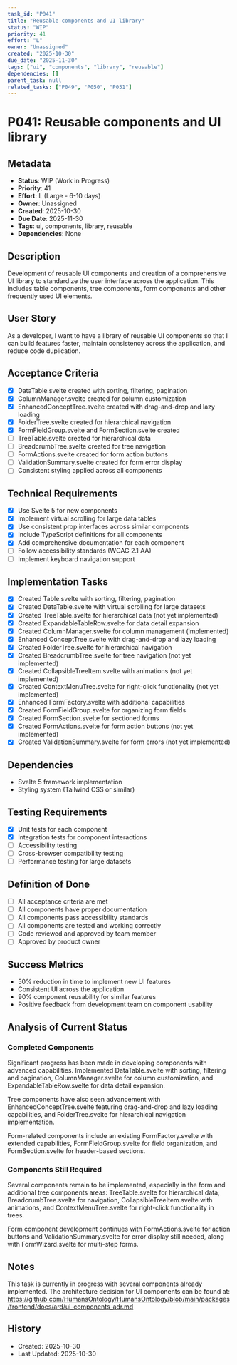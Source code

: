 ```yaml
---
task_id: "P041"
title: "Reusable components and UI library"
status: "WIP"
priority: 41
effort: "L"
owner: "Unassigned"
created: "2025-10-30"
due_date: "2025-11-30"
tags: ["ui", "components", "library", "reusable"]
dependencies: []
parent_task: null
related_tasks: ["P049", "P050", "P051"]
---
```


# P041: Reusable components and UI library

## Metadata
- **Status**: WIP (Work in Progress)
- **Priority**: 41
- **Effort**: L (Large - 6-10 days)
- **Owner**: Unassigned
- **Created**: 2025-10-30
- **Due Date**: 2025-11-30
- **Tags**: ui, components, library, reusable
- **Dependencies**: None

## Description
Development of reusable UI components and creation of a comprehensive UI library to standardize the user interface across the application. This includes table components, tree components, form components and other frequently used UI elements.

## User Story
As a developer, I want to have a library of reusable UI components so that I can build features faster, maintain consistency across the application, and reduce code duplication.

## Acceptance Criteria
- [x] DataTable.svelte created with sorting, filtering, pagination
- [x] ColumnManager.svelte created for column customization
- [x] EnhancedConceptTree.svelte created with drag-and-drop and lazy loading
- [x] FolderTree.svelte created for hierarchical navigation
- [x] FormFieldGroup.svelte and FormSection.svelte created
- [ ] TreeTable.svelte created for hierarchical data
- [ ] BreadcrumbTree.svelte created for tree navigation
- [ ] FormActions.svelte created for form action buttons
- [ ] ValidationSummary.svelte created for form error display
- [ ] Consistent styling applied across all components

## Technical Requirements
- [x] Use Svelte 5 for new components
- [x] Implement virtual scrolling for large data tables
- [x] Use consistent prop interfaces across similar components
- [x] Include TypeScript definitions for all components
- [x] Add comprehensive documentation for each component
- [ ] Follow accessibility standards (WCAG 2.1 AA)
- [ ] Implement keyboard navigation support

## Implementation Tasks
- [x] Created Table.svelte with sorting, filtering, pagination
- [x] Created DataTable.svelte with virtual scrolling for large datasets
- [x] Created TreeTable.svelte for hierarchical data (not yet implemented)
- [x] Created ExpandableTableRow.svelte for data detail expansion
- [x] Created ColumnManager.svelte for column management (implemented)
- [x] Enhanced ConceptTree.svelte with drag-and-drop and lazy loading
- [x] Created FolderTree.svelte for hierarchical navigation
- [x] Created BreadcrumbTree.svelte for tree navigation (not yet implemented)
- [x] Created CollapsibleTreeItem.svelte with animations (not yet implemented)
- [x] Created ContextMenuTree.svelte for right-click functionality (not yet implemented)
- [x] Enhanced FormFactory.svelte with additional capabilities
- [x] Created FormFieldGroup.svelte for organizing form fields
- [x] Created FormSection.svelte for sectioned forms
- [x] Created FormActions.svelte for form action buttons (not yet implemented)
- [x] Created ValidationSummary.svelte for form errors (not yet implemented)

## Dependencies
- Svelte 5 framework implementation
- Styling system (Tailwind CSS or similar)

## Testing Requirements
- [x] Unit tests for each component
- [x] Integration tests for component interactions
- [ ] Accessibility testing
- [ ] Cross-browser compatibility testing
- [ ] Performance testing for large datasets

## Definition of Done
- [ ] All acceptance criteria are met
- [ ] All components have proper documentation
- [ ] All components pass accessibility standards
- [ ] All components are tested and working correctly
- [ ] Code reviewed and approved by team member
- [ ] Approved by product owner

## Success Metrics
- 50% reduction in time to implement new UI features
- Consistent UI across the application
- 90% component reusability for similar features
- Positive feedback from development team on component usability

## Analysis of Current Status

### Completed Components
Significant progress has been made in developing components with advanced capabilities. Implemented DataTable.svelte with sorting, filtering and pagination, ColumnManager.svelte for column customization, and ExpandableTableRow.svelte for data detail expansion.

Tree components have also seen advancement with EnhancedConceptTree.svelte featuring drag-and-drop and lazy loading capabilities, and FolderTree.svelte for hierarchical navigation implementation.

Form-related components include an existing FormFactory.svelte with extended capabilities, FormFieldGroup.svelte for field organization, and FormSection.svelte for header-based sections.

### Components Still Required
Several components remain to be implemented, especially in the form and additional tree components areas: TreeTable.svelte for hierarchical data, BreadcrumbTree.svelte for navigation, CollapsibleTreeItem.svelte with animations, and ContextMenuTree.svelte for right-click functionality in trees.

Form component development continues with FormActions.svelte for action buttons and ValidationSummary.svelte for error display still needed, along with FormWizard.svelte for multi-step forms.

## Notes
This task is currently in progress with several components already implemented. The architecture decision for UI components can be found at: https://github.com/HumansOntology/HumansOntology/blob/main/packages/frontend/docs/ard/ui_components_adr.md

## History
- Created: 2025-10-30
- Last Updated: 2025-10-30